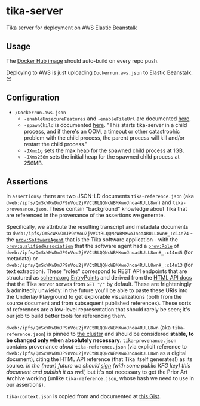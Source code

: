 # tika-server

Tika server for deployment on AWS Elastic Beanstalk

## Usage

The [Docker Hub image](https://cloud.docker.com/repository/registry-1.docker.io/joeltg/tika-server) should auto-build on every repo push.

Deploying to AWS is just uploading `Dockerrun.aws.json` to Elastic Beanstalk. 😎

## Configuration

- `/Dockerrun.aws.json`
  - `-enableUnsecureFeatures` and `-enableFileUrl` are documented [here](https://wiki.apache.org/tika/TikaJAXRS#Specifying_a_URL_Instead_of_Putting_Bytes).
  - `-spawnChild` is documented [here](https://wiki.apache.org/tika/TikaJAXRS#Making_Tika_Server_Robust_to_OOMs.2C_Infinite_Loops_and_Memory_Leaks). "This starts tika-server in a child process, and if there's an OOM, a timeout or other catastrophic problem with the child process, the parent process will kill and/or restart the child process."
  - `-JXmx1g` sets the max heap for the spawned child process at 1GB.
  - `-JXms256m` sets the initial heap for the spawned child process at 256MB.

## Assertions

In `assertions/` there are two JSON-LD documents `tika-reference.json` (aka `dweb:/ipfs/QmScWKwDmJP9nVou2jVVCtRLQQNcWBMXwoJnoa4RULL8wn`) and `tika-provenance.json`. These contain "background" knowledge about Tika that are referenced in the provenance of the assertions we generate.

Specifically, we attribute the resulting transcript and metadata documents to `dweb:/ipfs/QmScWKwDmJP9nVou2jVVCtRLQQNcWBMXwoJnoa4RULL8wn#_:c14n74` - the [`prov:SoftwareAgent`](https://www.w3.org/TR/prov-o/#SoftwareAgent) that is the Tika software application - with the [`prov:qualifiedAssociation`](https://www.w3.org/TR/prov-o/#qualifiedAssociation) that the software agent had a [`prov:Role`](https://www.w3.org/TR/prov-o/#Role) of `dweb:/ipfs/QmScWKwDmJP9nVou2jVVCtRLQQNcWBMXwoJnoa4RULL8wn#_:c14n45` (for metadata) or `dweb:/ipfs/QmScWKwDmJP9nVou2jVVCtRLQQNcWBMXwoJnoa4RULL8wn#_:c14n13` (for text extraction). These "roles" correspond to REST API endpoints that are structured as [schema.org EntryPoints](https://schema.org/EntryPoint) and derived from the [HTML API docs](https://gateway.underlay.store/ipfs/QmQofqmV8FHDpaEVVEwtnBv78pVirdswmcSD2oVZzeSokL) that the Tika server serves from `GET "/"` by default. These are frighteningly & admittedly unwieldy: in the future you'll be able to paste these URIs into the Underlay Playground to get explorable visualizations (both from the source document and from subsequent published references). These sorts of references are a low-level representation that should rarely be seen; it's our job to build better tools for referencing them.

`dweb:/ipfs/QmScWKwDmJP9nVou2jVVCtRLQQNcWBMXwoJnoa4RULL8wn` (aka `tika-reference.json`) is pinned to [the cluster](https://gateway.underlay.store/ipfs/QmScWKwDmJP9nVou2jVVCtRLQQNcWBMXwoJnoa4RULL8wn) and should be considered **stable, to be changed only when absolutely necessary**. `tika-provenance.json` contains provenance _about_ `tika-reference.json` (via explicit reference to `dweb:/ipfs/QmScWKwDmJP9nVou2jVVCtRLQQNcWBMXwoJnoa4RULL8wn` as a digital document), citing the HTML API reference (that Tika itself generates!) as its source. _In the (near) future we should [sign](https://web-payments.org/vocabs/security#LinkedDataSignature2015) (with some public KFG key) this document and publish it as well,_ but it's not necessary to get the Prior Art Archive working (unlike `tika-reference.json`, whose hash we need to use in our assertions).

`tika-context.json` is copied from and documented at [this Gist](https://gist.github.com/joeltg/f066945ee780bfee769a26cea753f255).

